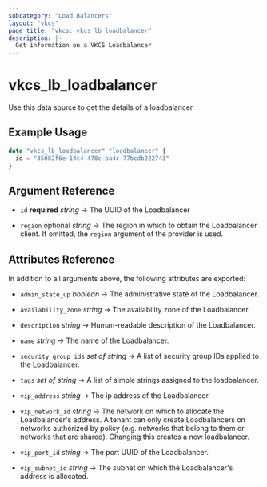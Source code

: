 ```yaml
---
subcategory: "Load Balancers"
layout: "vkcs"
page_title: "vkcs: vkcs_lb_loadbalancer"
description: |-
  Get information on a VKCS Loadbalancer
---
```


# vkcs_lb_loadbalancer

Use this data source to get the details of a loadbalancer

## Example Usage

```terraform
data "vkcs_lb_loadbalancer" "loadbalancer" {
  id = "35082f6e-14c4-478c-ba4c-77bcdb222743"
}
```

## Argument Reference
- `id` **required** *string* &rarr;  The UUID of the Loadbalancer

- `region` optional *string* &rarr;  The region in which to obtain the Loadbalancer client. If omitted, the `region` argument of the provider is used.


## Attributes Reference
In addition to all arguments above, the following attributes are exported:
- `admin_state_up` *boolean* &rarr;  The administrative state of the Loadbalancer.

- `availability_zone` *string* &rarr;  The availability zone of the Loadbalancer.

- `description` *string* &rarr;  Human-readable description of the Loadbalancer.

- `name` *string* &rarr;  The name of the Loadbalancer.

- `security_group_ids` *set of* *string* &rarr;  A list of security group IDs applied to the Loadbalancer.

- `tags` *set of* *string* &rarr;  A list of simple strings assigned to the loadbalancer.

- `vip_address` *string* &rarr;  The ip address of the Loadbalancer.

- `vip_network_id` *string* &rarr;  The network on which to allocate the Loadbalancer's address. A tenant can only create Loadbalancers on networks authorized by policy (e.g. networks that belong to them or networks that are shared).  Changing this creates a new loadbalancer.

- `vip_port_id` *string* &rarr;  The port UUID of the Loadbalancer.

- `vip_subnet_id` *string* &rarr;  The subnet on which the Loadbalancer's address is allocated.



